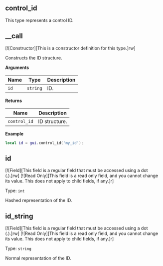 ## control_id

This type represents a control ID.

## __call

[![Constructor][This is a constructor definition for this type.]rw]

Constructs the ID structure.

**Arguments**

| Name | Type | Description |
| ---- | ---- | ----------- |
| `id` | `string` | ID. |

**Returns**

| Name | Description |
| ---- | ----------- |
| `control_id` | ID structure. |

**Example**

```lua
local id = gui.control_id('my_id');
```

## id

[![Field][This field is a regular field that must be accessed using a dot (.).]rw]
[![Read Only][This field is a read only field, and you cannot change its value. This does not apply to child fields, if any.]r]

Type: `int`

Hashed representation of the ID.

## id_string

[![Field][This field is a regular field that must be accessed using a dot (.).]rw]
[![Read Only][This field is a read only field, and you cannot change its value. This does not apply to child fields, if any.]r]

Type: `string`

Normal representation of the ID.